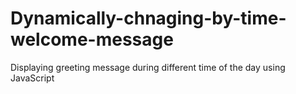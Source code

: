 # Dynamically-chnaging-by-time-welcome-message
Displaying greeting message during different time of the day using JavaScript
